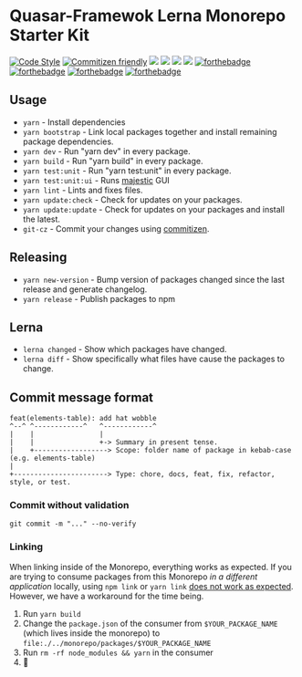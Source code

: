 # Quasar-Framewok Lerna Monorepo Starter Kit

[![Code Style](https://badgen.net/badge/code%20style/airbnb/ff5a5f?icon=airbnb)](https://github.com/airbnb/javascript)
[![Commitizen friendly](https://img.shields.io/badge/commitizen-friendly-brightgreen.svg)](http://commitizen.github.io/cz-cli/)
<img src="https://img.shields.io/npm/v/quasar.svg?label=quasar"> <img src="https://img.shields.io/npm/v/%40quasar/app.svg?label=@quasar/app"> <img src="https://img.shields.io/npm/v/%40quasar/cli.svg?label=@quasar/cli"> <img src="https://img.shields.io/npm/v/%40quasar/extras.svg?label=@quasar/extras">
[![forthebadge](https://forthebadge.com/images/badges/built-with-love.svg)](https://forthebadge.com)
[![forthebadge](https://forthebadge.com/images/badges/made-with-vue.svg)](https://forthebadge.com)
[![forthebadge](https://forthebadge.com/images/badges/made-with-javascript.svg)](https://forthebadge.com)
[![forthebadge](https://forthebadge.com/images/badges/uses-badges.svg)](https://forthebadge.com)

## Usage

-   `yarn` - Install dependencies
-   `yarn bootstrap` - Link local packages together and install remaining package dependencies.
-   `yarn dev` - Run "yarn dev" in every package.
-   `yarn build` - Run "yarn build" in every package.
-   `yarn test:unit` - Run "yarn test:unit" in every package.
-   `yarn test:unit:ui` - Runs [majestic](https://github.com/Raathigesh/majestic) GUI
-   `yarn lint` - Lints and fixes files.
-   `yarn update:check` - Check for updates on your packages.
-   `yarn update:update` - Check for updates on your packages and install the latest.
-   `git-cz` - Commit your changes using [commitizen](https://github.com/commitizen/cz-cli).

## Releasing

-   `yarn new-version` - Bump version of packages changed since the last release and generate changelog.
-   `yarn release` - Publish packages to npm

## Lerna

-   `lerna changed` - Show which packages have changed.
-   `lerna diff` - Show specifically what files have cause the packages to change.

## Commit message format
```
feat(elements-table): add hat wobble
^--^ ^------------^   ^------------^
|    |                |
|    |                +-> Summary in present tense.
|    +------------------> Scope: folder name of package in kebab-case (e.g. elements-table)
|
+-----------------------> Type: chore, docs, feat, fix, refactor, style, or test.
```

### Commit without validation
```
git commit -m "..." --no-verify
```

### Linking

When linking inside of the Monorepo, everything works as expected. If you are trying to consume packages from this Monorepo _in a different application_ locally, using `npm link` or `yarn link` [does not work as expected](https://github.com/yarnpkg/yarn/issues/5538). However, we have a workaround for the time being.

1. Run `yarn build`
2. Change the `package.json` of the consumer from `$YOUR_PACKAGE_NAME` (which lives inside the monorepo) to `file:./../monorepo/packages/$YOUR_PACKAGE_NAME`
3. Run `rm -rf node_modules && yarn` in the consumer
4. 🎉

